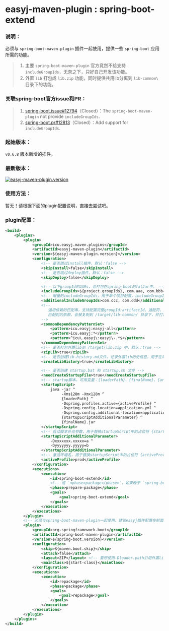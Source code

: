 # easyj-maven-plugin : spring-boot-extend


### 说明：

必须与 `spring-boot-maven-plugin` 插件一起使用，提供一些 `spring-boot` 应用所需的功能。

> 1. 主要 `spring-boot-maven-plugin` 官方竟然不给支持 `includeGroupIds`，无奈之下，只好自己开发该功能。
> 2. 外置 `lib` 打包成 `lib.zip` 功能，同时提供共用lib分离到 `lib-common\` 目录下的功能。


### 关联spring-boot官方issue和PR：

> 1. [spring-boot.issue#12794](https://github.com/spring-projects/spring-boot/issues/12794)（Closed）：The `spring-boot-maven-plugin` not provide `includeGroupIds`.
> 2. [spring-boot.pr#12813](https://github.com/spring-projects/spring-boot/pull/12813)（Closed）：Add support for `includeGroupIds`.


### 起始版本：

`v0.6.8` 版本新增的插件。


### 最新版本：

<a href="https://repo1.maven.org/maven2/icu/easyj/maven/plugins/easyj-maven-plugin" target="_blank">
  <img src="https://img.shields.io/maven-central/v/icu.easyj.maven.plugins/easyj-maven-plugin.svg" alt="easyj-maven-plugin.version">
</a>


### 使用方法：

暂无！请根据下面的plugin配置说明，直接去尝试吧。


### plugin配置：

```xml
<build>
    <plugins>
        <plugin>
            <groupId>icu.easyj.maven.plugins</groupId>
            <artifactId>easyj-maven-plugin</artifactId>
            <version>${easyj-maven-plugin.version}</version>
            <configuration>
                <!-- 是否跳过install插件，默认：false -->
                <skipInstall>false</skipInstall>
                <!-- 是否跳过deploy插件，默认：false -->
                <skipDeploy>false</skipDeploy>

                <!-- 以下groupId的JARs，会打包在spring-boot的fatJar中。 -->
                <includeGroupIds>${project.groupIds}, com.aaa, com.bbb</includeGroupIds>
                <!-- 增量的includeGroupIds，用于单个项目配置，includeGroupIds可在公司框架中统一配置。（v1.0.4 新特性） -->
                <additionalIncludeGroupIds>com.ccc, com.ddd</additionalIncludeGroupIds>
                <!--
                   通用依赖的匹配串，支持配置完整groupId:artifactId、通配符、正则表达式。
                   匹配到的依赖，会被复制到 /target/lib-common/ 目录下，并打包进 lib-common.zip 中。
                -->
                <commonDependencyPatternSet>
                    <pattern>icu.easyj:easyj-all</pattern>
                    <pattern>icu.easyj:*</pattern>
                    <pattern>^icu\.easyj\:easyj\-.*$</pattern>
                </commonDependencyPatternSet>
                <!-- 是否打包外置lib到 /target/lib.zip 中，默认：true -->
                <zipLib>true</zipLib>
                <!-- 是否创建lib.history.md文件，记录外置lib历史信息，用于在每次打包时，如果外置lib有变更，提醒开发人员此次需要更新外置lib。（默认：true） -->
                <createLibHistory>true</createLibHistory>

                <!-- 是否创建 startup.bat 和 startup.sh 文件 -->
                <needCreateStartupFile>true</needCreateStartupFile>
                <!-- startup脚本，可用变量：{loaderPath}、{finalName}、{artifactId}，注意变量前面没有 '$'. （以下为默认值） -->
                <startupScript>
                    java -jar ^
                         -Xms128m -Xmx128m ^
                         {loaderPath} ^
                         -Dspring.profiles.active={activeProfile} ^
                         -Dspring.config.location=application.yml ^
                         -Dspring.config.additional-location=application-{activeProfile}.yml ^
                         {startupScriptAdditionalParameter} ^
                         {finalName}.jar
                </startupScript>
                <!-- 启动脚本补充参数，用于替换startupScript中的占位符 {startupScriptAdditionalParameter}。（默认为空） -->
                <startupScriptAdditionalParameter>
                    -Dxxxxxxx.xxxxx=a ^
                    -Dyyyyyyy.yyyyy=b
                </startupScriptAdditionalParameter>
                <!-- 激活环境名，用于替换startupScript中的占位符 {activeProfile}（默认：prod） -->
                <activeProfile>prod</activeProfile>
            </configuration>
            <executions>
                <execution>
                    <id>spring-boot-extend</id>
                    <!-- 或 `<phase>package</phase>`，如果晚于 `spring-boot-maven-plugin:repackage`，则使用prepare-package -->
                    <phase>prepare-package</phase>
                    <goals>
                        <goal>spring-boot-extend</goal>
                    </goals>
                </execution>
            </executions>
        </plugin>
        <!-- 必须与spring-boot-maven-plugin一起使用，建议easyj插件配置在前面 -->
        <plugin>
            <groupId>org.springframework.boot</groupId>
            <artifactId>spring-boot-maven-plugin</artifactId>
            <version>${spring-boot.version}</version>
            <configuration>
                <skip>${maven.boot.skip}</skip>
                <attach>false</attach>
                <layout>ZIP</layout> <!-- 要想使用-Dloader.path引用外置lib目录，必须将此配置设置为ZIP -->
                <mainClass>${start-class}</mainClass>
            </configuration>
            <executions>
                <execution>
                    <id>repackage</id>
                    <phase>package</phase>
                    <goals>
                        <goal>repackage</goal>
                    </goals>
                </execution>
            </executions>
        </plugin>
    </plugins>
</build>
```

